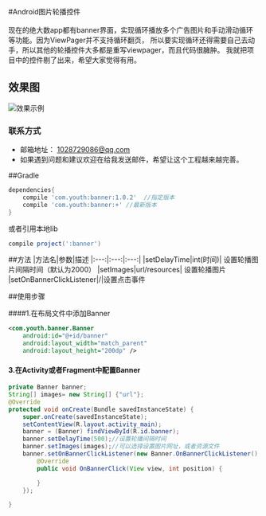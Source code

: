 #Android图片轮播控件  
<br>
现在的绝大数app都有banner界面，实现循环播放多个广告图片和手动滑动循环等功能。因为ViewPager并不支持循环翻页，
所以要实现循环还得需要自己去动手，所以其他的轮播控件大多都是重写viewpager，而且代码很臃肿。
我就把项目中的控件剔了出来，希望大家觉得有用。
## 效果图
![效果示例](https://raw.githubusercontent.com/youth5201314/banner/master/image/banner.png)
### 联系方式
* 邮箱地址： 1028729086@qq.com
* 如果遇到问题和建议欢迎在给我发送邮件，希望让这个工程越来越完善。

##Gradle
```groovy
dependencies{
    compile 'com.youth:banner:1.0.2'  //指定版本
    compile 'com.youth:banner:+' //最新版本
}
```
或者引用本地lib
```groovy
compile project(':banner')
```
##方法
|方法名|参数|描述
|:---:|:---:|:---:|
|setDelayTime|int(时间)| 设置轮播图片间隔时间（默认为2000）
|setImages|url/resources| 设置轮播图片 
|setOnBannerClickListener|/|设置点击事件

##使用步骤

####1.在布局文件中添加Banner
```xml
<com.youth.banner.Banner
    android:id="@+id/banner"
    android:layout_width="match_parent"
    android:layout_height="200dp" />
```
#### 3.在Activity或者Fragment中配置Banner 
```java
private Banner banner;
String[] images= new String[] {"url"};
@Override
protected void onCreate(Bundle savedInstanceState) {
    super.onCreate(savedInstanceState);
    setContentView(R.layout.activity_main);
    banner = (Banner) findViewById(R.id.banner);
    banner.setDelayTime(500);//设置轮播间隔时间
    banner.setImages(images);//可以选择设置图片网址，或者资源文件
    banner.setOnBannerClickListener(new Banner.OnBannerClickListener() {//设置点击事件
        @Override
        public void OnBannerClick(View view, int position) {

        }
    });

}
```

